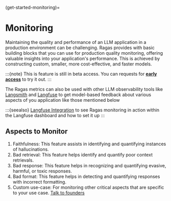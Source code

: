 (get-started-monitoring)=
# Monitoring

Maintaining the quality and performance of an LLM application in a production environment can be challenging. Ragas provides with basic building blocks that you can use for production quality monitoring, offering valuable insights into your application's performance. This is achieved by constructing custom, smaller, more cost-effective, and faster models.

:::{note}
This is feature is still in beta access. You can requests for 
[**early access**](https://calendly.com/shahules/30min) to try it out.
:::

The Ragas metrics can also be used with other LLM observability tools like
[Langsmith](https://www.langchain.com/langsmith) and
[Langfuse](https://langfuse.com/) to get model-based feedback about various
aspects of you application like those mentioned below

:::{seealso}
[Langfuse Integration](../howtos/integrations/langfuse.ipynb) to see Ragas
monitoring in action within the Langfuse dashboard and how to set it up
:::

## Aspects to Monitor

1. Faithfulness: This feature assists in identifying and quantifying instances of hallucinations.
2. Bad retrieval: This feature helps identify and quantify poor context retrievals.
3. Bad response: This feature helps in recognizing and quantifying evasive, harmful, or toxic responses.
4. Bad format: This feature helps in detecting and quantifying responses with incorrect formatting.
5. Custom use-case: For monitoring other critical aspects that are specific to your use case. [Talk to founders](https://calendly.com/shahules/30min)
